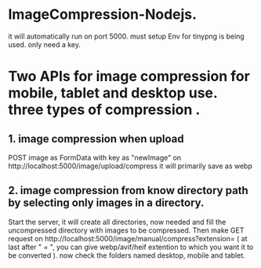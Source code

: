 
# ImageCompression-Nodejs.

it will automatically run on port 5000.
must setup Env for tinypng is being used. only need a key.

<h1>Two APIs for image compression for mobile, tablet and desktop use. three types of compression .</h1>

 <h2> 1. image compression when upload</h2>
    <p> POST image as FormData with key as "newImage" on http://localhost:5000/image/upload/compress
     it will primarily save as webp</p>
     <h2> 2. image compression from know directory path by selecting only images in a directory.</h2>
    <p> Start the server, it will create all directories, now needed and fill the uncompressed directory with images to be compressed. Then make
     GET request on http://localhost:5000/image/manual/compress?extension=
     ( at last after " = ", you can give webp/avif/heif extention to which you want it to be converted ).
     now check the folders named desktop, mobile and tablet.
     </p>


